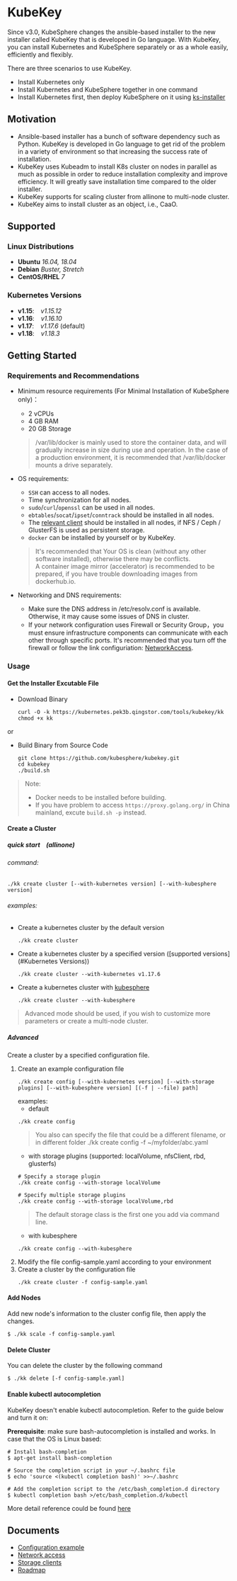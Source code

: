 # KubeKey

Since v3.0, KubeSphere changes the ansible-based installer to the new installer called KubeKey that is developed in Go language. With KubeKey, you can install Kubernetes and KubeSphere separately or as a whole easily, efficiently and flexibly.

There are three scenarios to use KubeKey.

* Install Kubernetes only
* Install Kubernetes and KubeSphere together in one command
* Install Kubernetes first, then deploy KubeSphere on it using [ks-installer](https://github.com/kubesphere/ks-installer)

## Motivation

* Ansible-based installer has a bunch of software dependency such as Python. KubeKey is developed in Go language to get rid of the problem in a variety of environment so that increasing the success rate of installation.
* KubeKey uses Kubeadm to install K8s cluster on nodes in parallel as much as possible in order to reduce installation complexity and improve efficiency. It will greatly save installation time compared to the older installer.
* KubeKey supports for scaling cluster from allinone to multi-node cluster.
* KubeKey aims to install cluster as an object, i.e., CaaO.

## Supported 
### Linux Distributions

* **Ubuntu**  *16.04, 18.04*
* **Debian**  *Buster, Stretch*
* **CentOS/RHEL**  *7*

### Kubernetes Versions

* **v1.15**: &ensp; *v1.15.12*
* **v1.16**: &ensp; *v1.16.10*
* **v1.17**: &ensp; *v1.17.6* (default)
* **v1.18**: &ensp; *v1.18.3*

## Getting Started

### Requirements and Recommendations

* Minimum resource requirements (For Minimal Installation of KubeSphere only)：
  * 2 vCPUs
  * 4 GB RAM
  * 20 GB Storage
                                                                                                                       
  > /var/lib/docker is mainly used to store the container data, and will gradually increase in size during use and operation. In the case of a production environment, it is recommended that /var/lib/docker mounts a drive separately.

* OS requirements:
  * `SSH` can access to all nodes.
  * Time synchronization for all nodes.
  *  `sudo`/`curl`/`openssl` can be used in all nodes.
  * `ebtables`/`socat`/`ipset`/`conntrack` should be installed in all nodes.
  * The [relevant client](./docs/storage-client.md) should be installed in all nodes, if NFS / Ceph / GlusterFS is used as persistent storage.
  * `docker` can be installed by yourself or by KubeKey. 
  
  > It's recommended that Your OS is clean (without any other software installed), otherwise there may be conflicts.  
  > A container image mirror (accelerator) is recommended to be prepared, if you have trouble downloading images from dockerhub.io.

* Networking and DNS requirements:
  * Make sure the DNS address in /etc/resolv.conf is available. Otherwise, it may cause some issues of DNS in cluster.
  * If your network configuration uses Firewall or Security Group，you must ensure infrastructure components can communicate with each other through specific ports. It's recommended that you turn off the firewall or follow the link configuriation: [NetworkAccess](./docs/network-access.md).


### Usage

#### Get the Installer Excutable File

* Download Binary

    ```shell script
    curl -O -k https://kubernetes.pek3b.qingstor.com/tools/kubekey/kk
    chmod +x kk
    ```

or

* Build Binary from Source Code

    ```shell script
    git clone https://github.com/kubesphere/kubekey.git
    cd kubekey
    ./build.sh
    ```

> Note:
>
> * Docker needs to be installed before building.
> * If you have problem to access `https://proxy.golang.org/` in China mainland, excute `build.sh -p` instead.

#### Create a Cluster

##### quick start &ensp; (allinone)
###### command:
```shell script
./kk create cluster [--with-kubernetes version] [--with-kubesphere version]
```
###### examples:
* Create a kubernetes cluster by the default version 
    ```shell script
    ./kk create cluster
    ```
* Create a kubernetes cluster by a specified version ([supported versions](#Kubernetes Versions)) 
    ```shell script
    ./kk create cluster --with-kubernetes v1.17.6
    ```
* Create a kubernetes cluster with [kubesphere](https://kubesphere.io)
    ```shell script
    ./kk create cluster --with-kubesphere
    ```
> Advanced mode should be used, if you wish to customize more parameters or create a multi-node cluster.
##### Advanced
Create a cluster by a specified configuration file.

1. Create an example configuration file
    ```shell script
    ./kk create config [--with-kubernetes version] [--with-storage plugins] [--with-kubesphere version] [(-f | --file) path]
    ```                                                                                                                                                                                        
   examples:
   * default
    ```shell script
    ./kk create config
    ```
   > You also can specify the file that could be a different filename, or in different folder
   > ./kk create config -f ~/myfolder/abc.yaml
   * with storage plugins (supported: localVolume, nfsClient, rbd, glusterfs)
    ```shell script
    # Specify a storage plugin
    ./kk create config --with-storage localVolume 
   
    # Specify multiple storage plugins  
    ./kk create config --with-storage localVolume,rbd   
    ```
   >  The default storage class is the first one you add via command line.
   * with kubesphere
    ```shell script
    ./kk create config --with-kubesphere
    ```
2. Modify the file config-sample.yaml according to your environment
3. Create a cluster by the configuration file
    ```shell script
    ./kk create cluster -f config-sample.yaml
    ```

#### Add Nodes

Add new node's information to the cluster config file, then apply the changes.

```shell script
$ ./kk scale -f config-sample.yaml
```

#### Delete Cluster

You can delete the cluster by the following command

```shell script
$ ./kk delete [-f config-sample.yaml]
```
#### Enable kubectl autocompletion

KubeKey doesn't enable kubectl autocompletion. Refer to the guide below and turn it on:

**Prerequisite**: make sure bash-autocompletion is installed and works.
In case that the OS is Linux based:

```shell script
# Install bash-completion
$ apt-get install bash-completion

# Source the completion script in your ~/.bashrc file
$ echo 'source <(kubectl completion bash)' >>~/.bashrc

# Add the completion script to the /etc/bash_completion.d directory
$ kubectl completion bash >/etc/bash_completion.d/kubectl
```

More detail reference could be found [here](https://kubernetes.io/docs/tasks/tools/install-kubectl/#enabling-shell-autocompletion)

## Documents
* [Configuration example](docs/config-example.md)
* [Network access](docs/network-access.md)
* [Storage clients](docs/storage-client.md)
* [Roadmap](docs/roadmap.md)
